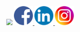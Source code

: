 <html lang="en">

<head>
    <meta charset="UTF-8">
    <meta name="viewport" content="width=device-width, initial-scale=1.0">
</head>

<body>
    <img src="https://capsule-render.vercel.app/api?type=waving&color=auto&height=400&section=header&text=Hello%20World!😁&fontSize=70&animation=blink&desc=I'm%20Ali%20ML%20Engineer&fontAlign=33&descAlign=15&fontAlignY=20&descAlignY=30" />
<!--     Links -->
    <a href="">
    <img height="50" src="facebook.png"/>
</a>
    <a href="www.linkedin.com/in/ِali-mohamed-4218391b1">
  <img height="50" src="linkedin.png"/>
</a>
    <a href="https://www.instagram.com/thepiyushmalhotra/">
  <img height="50" src="instgram.png"/>
</a>
</body>

</html>

<!--
### Hi there 👋
**alim9hamed/alim9hamed** is a ✨ _special_ ✨ repository because its `README.md` (this file) appears on your GitHub profile.

Here are some ideas to get you started:

- 🔭 I’m currently working on ...
- 🌱 I’m currently learning ...
- 👯 I’m looking to collaborate on ...
- 🤔 I’m looking for help with ...
- 💬 Ask me about ...
- 📫 How to reach me: ...
- 😄 Pronouns: ...
- ⚡ Fun fact: ...
-->
